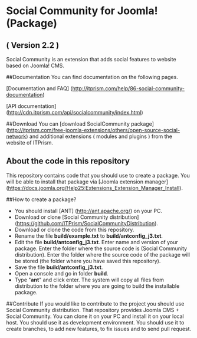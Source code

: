 Social Community for Joomla! (Package)
============================
( Version 2.2 )
----------------------------

Social Community is an extension that adds social features to website based on Joomla! CMS.

##Documentation
You can find documentation on the following pages.

[Documentation and FAQ] (http://itprism.com/help/86-social-community-documentation)

[API documentation] (http://cdn.itprism.com/api/socialcommunity/index.html)

##Download
You can [download SocialCommunity package] (http://itprism.com/free-joomla-extensions/others/open-source-social-network) and additional extensions ( modules and plugins ) from the website of ITPrism.

## About the code in this repository
This repository contains code that you should use to create a package. You will be able to install that package via [Joomla extension manager] (https://docs.joomla.org/Help25:Extensions_Extension_Manager_Install).

##How to create a package?
* You should install [ANT] (http://ant.apache.org/) on your PC.
* Download or clone [Social Community distribution] (https://github.com/ITPrism/SocialCommunityDistribution).
* Download or clone the code from this repository.
* Rename the file __build/example.txt__ to __build/antconfig_j3.txt__.
* Edit the file __build/antconfig_j3.txt__. Enter name and version of your package. Enter the folder where the source code is (Social Community distribution). Enter the folder where the source code of the package will be stored (the folder where you have saved this repository).
* Save the file __build/antconfig_j3.txt__.
* Open a console and go in folder __build__.
* Type "__ant__" and click enter. The system will copy all files from distribution to the folder where you are going to build the installable package.

##Contribute
If you would like to contribute to the project you should use Social Community distribution. That repository provides Joomla CMS + Social Community.
You can clone it on your PC and install it on your local host. You should use it as development environment. You should use it to create branches, to add new features, to fix issues and to send pull request.